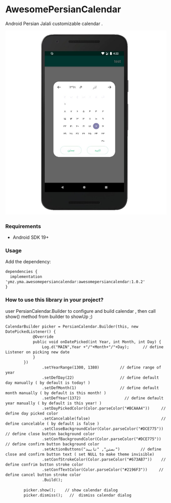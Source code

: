 # AwesomePersianCalendar

Android Persian Jalali customizable calendar .

![Image of Calendar](screenshot.png)


### Requirements
* Android SDK 19+

### Usage

Add the dependency:

```
dependencies {
  implementation 'ymz.yma.awesomepersiancalendar:awesomepersiancalendar:1.0.2'
}
```
### How to use this library in your project?

user PersianCalendar.Builder to configure and build calendar , then call show() method from builder to showUp ;)

```
CalendarBuilder picker = PersianCalendar.Builder(this, new DatePickedListener() {
            @Override
            public void onDatePicked(int Year, int Month, int Day) {
                Log.d("MAIN",Year +"/"+Month+"/"+Day);      // define Listener on picking new date
            }
        })
                .setYearRange(1300, 1380)         // define range of year
                .setDefDay(22)                    // define default day manually ( by default is today! ) 
                .setDefMonth(1)                   // define default month manually ( by default is this month! ) 
                .setDefYear(1372)                   // define default year manually ( by default is this year! ) 
                .setDayPickedColor(Color.parseColor("#BCAAA4"))     // define day picked color 
                .setCancelable(false)                               // define cancelable ( by default is false )
                .setCloseBackgroundColor(Color.parseColor("#DCE775"))   // define close button background color
                .setConfBackgroundColor(Color.parseColor("#DCE775"))    // define confirm button background color
                .setActionButtons("بستن", "تایید")         // define close and confirm button text ( set NULL to make theme invisible)
                .setConfStrokeColor(Color.parseColor("#673AB7"))    // define confrim button stroke color
                .setConfTextColor(Color.parseColor("#2196F3"))     // define cancel button stroke color
                .Build();

        picker.show();    // show calendar dialog 
        picker.dismiss();   //  dismiss calendar dialog
        
```
